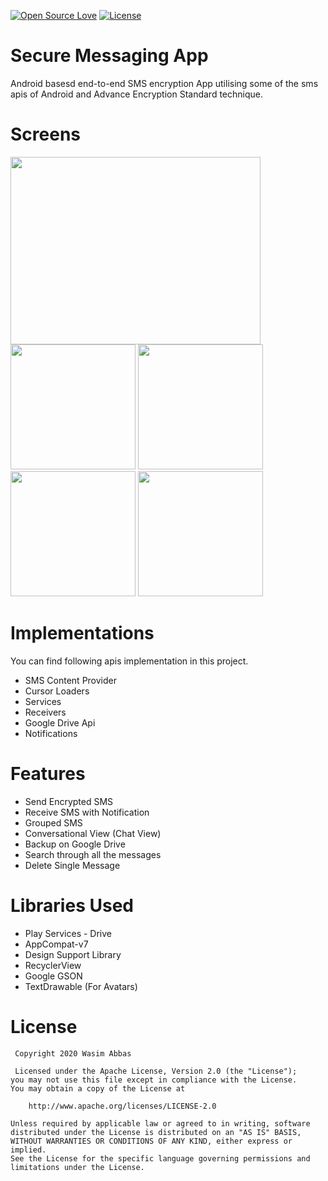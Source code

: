 [![Open Source Love](https://badges.frapsoft.com/os/v1/open-source.svg?v=102)](http://www.apache.org/licenses/LICENSE-2.0)
[![License](https://img.shields.io/badge/License-Apache--2.0-brightgreen.svg)](https://github.com/wasim-abbas/Secure-Messaging-App/LICENCE)

# Secure Messaging App

Android basesd end-to-end SMS encryption App utilising some of the sms apis of Android and Advance Encryption Standard technique.

# Screens

<img src="https://https://github.com/wasim-abbas/Secure-Messaging-App/screen1.png" align="left" height="300" width="400" >

<img src="https://github.com/wasim-abbas/Secure-Messaging-App/screen2.png"  height="200" width="200" >
<img src="https://github.com/wasim-abbas/Secure-Messaging-App/screen3.png"  height="200" width="200" >
<img src="https://github.com/wasim-abbas/Secure-Messaging-App/screen4.png"  height="200" width="200" >
<img src="https://github.com/wasim-abbas/Secure-Messaging-App/screen5.png"  height="200" width="200" >

# Implementations

You can find following apis implementation in this project.

<ul>
<li>SMS Content Provider</li>
<li>Cursor Loaders</li>
<li>Services</li>
<li>Receivers</li>
<li>Google Drive Api</li>
<li>Notifications </li>
</ul>

# Features

<ul>
<li>Send Encrypted SMS</li>
<li>Receive SMS with Notification</li>
<li>Grouped SMS</li>
<li>Conversational View (Chat View)</li>
<li>Backup on Google Drive</li>
<li>Search through all the messages </li>
<li>Delete Single Message</li>
</ul>

# Libraries Used

<ul>
<li>Play Services - Drive</li>
<li>AppCompat-v7</li>
<li>Design Support Library</li>
<li>RecyclerView</li>
<li>Google GSON</li>
<li>TextDrawable (For Avatars)</li>
</ul>

# License

```
 Copyright 2020 Wasim Abbas

 Licensed under the Apache License, Version 2.0 (the "License");
you may not use this file except in compliance with the License.
You may obtain a copy of the License at

    http://www.apache.org/licenses/LICENSE-2.0

Unless required by applicable law or agreed to in writing, software
distributed under the License is distributed on an "AS IS" BASIS,
WITHOUT WARRANTIES OR CONDITIONS OF ANY KIND, either express or implied.
See the License for the specific language governing permissions and
limitations under the License.

```
